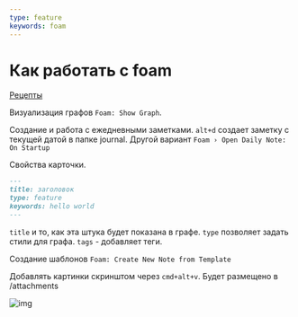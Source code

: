 ```yaml
---
type: feature
keywords: foam
---
```

# Как работать с foam

[Рецепты](https://foambubble.github.io/foam/)

Визуализация графов `Foam: Show Graph`.

Создание и работа с ежедневными заметками. `alt+d` создает заметку с текущей датой в папке journal. Другой вариант `Foam › Open Daily Note: On Startup` 

Свойства карточки.

```markdown
---
title: заголовок
type: feature
keywords: hello world
---
```

`title` и то, как эта штука будет показана в графе. `type` позволяет задать стили для графа. `tags` - добавляет теги.

Создание шаблонов `Foam: Create New Note from Template`

Добавлять картинки скринштом через `cmd+alt+v`. Будет размещено в /attachments

![img](../attachments/2021-03-28-15-13-43.png)

